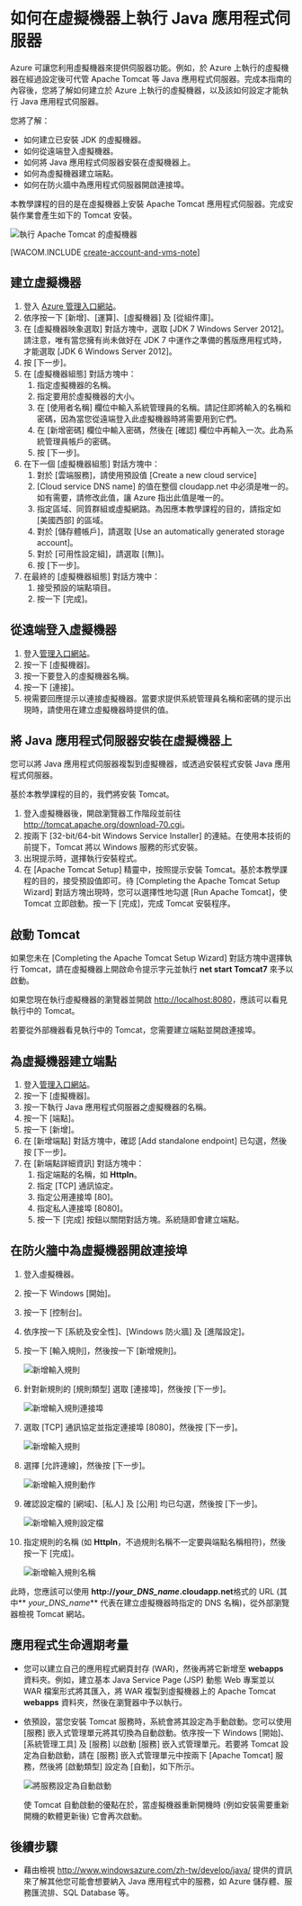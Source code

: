 <properties linkid="dev-java-vm-application-server" urlDisplayName="Tomcat on Virtual Machine" pageTitle="Tomcat on a virtual machine - Azure tutorial" metaKeywords="Azure vm, creating vm Tomcat, configuring vm Tomcat" description="Learn how to create a Windows Virtual machine and configure the machine to run a Apache Tomcat application server." metaCanonical="" services="virtual-machines" documentationCenter="Java" title="How to run a Java application server on a virtual machine" authors="robmcm" solutions="" manager="wpickett" editor="mollybos" scriptId="" videoId="" />

<tags ms.service="virtual-machines" ms.workload="web" ms.tgt_pltfrm="vm-windows" ms.devlang="Java" ms.topic="article" ms.date="01/01/1900" ms.author="robmcm" />

# 如何在虛擬機器上執行 Java 應用程式伺服器

Azure 可讓您利用虛擬機器來提供伺服器功能。例如，於 Azure 上執行的虛擬機器在經過設定後可代管 Apache Tomcat 等 Java 應用程式伺服器。完成本指南的內容後，您將了解如何建立於 Azure 上執行的虛擬機器，以及該如何設定才能執行 Java 應用程式伺服器。

您將了解：

-   如何建立已安裝 JDK 的虛擬機器。
-   如何從遠端登入虛擬機器。
-   如何將 Java 應用程式伺服器安裝在虛擬機器上。
-   如何為虛擬機器建立端點。
-   如何在防火牆中為應用程式伺服器開啟連接埠。

本教學課程的目的是在虛擬機器上安裝 Apache Tomcat 應用程式伺服器。完成安裝作業會產生如下的 Tomcat 安裝。

![執行 Apache Tomcat 的虛擬機器][執行 Apache Tomcat 的虛擬機器]

[WACOM.INCLUDE [create-account-and-vms-note](../includes/create-account-and-vms-note.md)]

## 建立虛擬機器

1.  登入 [Azure 管理入口網站][Azure 管理入口網站]。
2.  依序按一下 [新增]、[運算]、[虛擬機器] 及 [從組件庫]。
3.  在 [虛擬機器映象選取] 對話方塊中，選取 [JDK 7 Windows Server 2012]。
    請注意，唯有當您擁有尚未做好在 JDK 7 中運作之準備的舊版應用程式時，才能選取 [JDK 6 Windows Server 2012]。
4.  按 [下一步]。
5.  在 [虛擬機器組態] 對話方塊中：
    1.  指定虛擬機器的名稱。
    2.  指定要用於虛擬機器的大小。
    3.  在 [使用者名稱] 欄位中輸入系統管理員的名稱。請記住即將輸入的名稱和密碼，因為當您從遠端登入此虛擬機器時將需要用到它們。
    4.  在 [新增密碼] 欄位中輸入密碼，然後在 [確認] 欄位中再輸入一次。此為系統管理員帳戶的密碼。
    5.  按 [下一步]。
6.  在下一個 [虛擬機器組態] 對話方塊中：
    1.  對於 [雲端服務]，請使用預設值 [Create a new cloud service]
    2.  [Cloud service DNS name] 的值在整個 cloudapp.net 中必須是唯一的。如有需要，請修改此值，讓 Azure 指出此值是唯一的。
    3.  指定區域、同質群組或虛擬網路。為因應本教學課程的目的，請指定如 [美國西部] 的區域。
    4.  對於 [儲存體帳戶]，請選取 [Use an automatically generated storage account]。
    5.  對於 [可用性設定組]，請選取 [(無)]。
    6.  按 [下一步]。
7.  在最終的 [虛擬機器組態] 對話方塊中：
    1.  接受預設的端點項目。
    2.  按一下 [完成]。

## 從遠端登入虛擬機器

1.  登入[管理入口網站][Azure 管理入口網站]。
2.  按一下 [虛擬機器]。
3.  按一下要登入的虛擬機器名稱。
4.  按一下 [連接]。
5.  視需要回應提示以連接虛擬機器。當要求提供系統管理員名稱和密碼的提示出現時，請使用在建立虛擬機器時提供的值。

## 將 Java 應用程式伺服器安裝在虛擬機器上

您可以將 Java 應用程式伺服器複製到虛擬機器，或透過安裝程式安裝 Java 應用程式伺服器。

基於本教學課程的目的，我們將安裝 Tomcat。

1.  登入虛擬機器後，開啟瀏覽器工作階段並前往 <http://tomcat.apache.org/download-70.cgi>。
2.  按兩下 [32-bit/64-bit Windows Service Installer] 的連結。在使用本技術的前提下，Tomcat 將以 Windows 服務的形式安裝。
3.  出現提示時，選擇執行安裝程式。
4.  在 [Apache Tomcat Setup] 精靈中，按照提示安裝 Tomcat。基於本教學課程的目的，接受預設值即可。待 [Completing the Apache Tomcat Setup Wizard] 對話方塊出現時，您可以選擇性地勾選 [Run Apache Tomcat]，使 Tomcat 立即啟動。按一下 [完成]，完成 Tomcat 安裝程序。

## 啟動 Tomcat

如果您未在 [Completing the Apache Tomcat Setup Wizard] 對話方塊中選擇執行 Tomcat，請在虛擬機器上開啟命令提示字元並執行 **net start Tomcat7** 來予以啟動。

如果您現在執行虛擬機器的瀏覽器並開啟 <http://localhost:8080>，應該可以看見執行中的 Tomcat。

若要從外部機器看見執行中的 Tomcat，您需要建立端點並開啟連接埠。

## 為虛擬機器建立端點

1.  登入[管理入口網站][Azure 管理入口網站]。
2.  按一下 [虛擬機器]。
3.  按一下執行 Java 應用程式伺服器之虛擬機器的名稱。
4.  按一下 [端點]。
5.  按一下 [新增]。
6.  在 [新增端點] 對話方塊中，確認 [Add standalone endpoint] 已勾選，然後按 [下一步]。
7.  在 [新端點詳細資訊] 對話方塊中：
    1.  指定端點的名稱，如 **HttpIn**。
    2.  指定 [TCP] 通訊協定。
    3.  指定公用連接埠 [80]。
    4.  指定私人連接埠 [8080]。
    5.  按一下 [完成] 按鈕以關閉對話方塊。系統隨即會建立端點。

## 在防火牆中為虛擬機器開啟連接埠

1.  登入虛擬機器。
2.  按一下 Windows [開始]。
3.  按一下 [控制台]。
4.  依序按一下 [系統及安全性]、[Windows 防火牆] 及 [進階設定]。
5.  按一下 [輸入規則]，然後按一下 [新增規則]。

    ![新增輸入規則][新增輸入規則]

1.  針對新規則的 [規則類型] 選取 [連接埠]，然後按 [下一步]。

    ![新增輸入規則連接埠][新增輸入規則連接埠]

1.  選取 [TCP] 通訊協定並指定連接埠 [8080]，然後按 [下一步]。

    ![新增輸入規則][1]

1.  選擇 [允許連線]，然後按 [下一步]。

    ![新增輸入規則動作][新增輸入規則動作]

1.  確認設定檔的 [網域]、[私人] 及 [公用] 均已勾選，然後按 [下一步]。

    ![新增輸入規則設定檔][新增輸入規則設定檔]

1.  指定規則的名稱 (如 **HttpIn**，不過規則名稱不一定要與端點名稱相符)，然後按一下 [完成]。

    ![新增輸入規則名稱][新增輸入規則名稱]

此時，您應該可以使用 **http://*your_DNS_name*.cloudapp.net**格式的 URL (其中**<i> your\_DNS\_name</i>** 代表在建立虛擬機器時指定的 DNS 名稱)，從外部瀏覽器檢視 Tomcat 網站。

## 應用程式生命週期考量

-   您可以建立自己的應用程式網頁封存 (WAR)，然後再將它新增至 **webapps** 資料夾。例如，建立基本 Java Service Page (JSP) 動態 Web 專案並以 WAR 檔案形式將其匯入，將 WAR 複製到虛擬機器上的 Apache Tomcat **webapps** 資料夾，然後在瀏覽器中予以執行。
-   依預設，當您安裝 Tomcat 服務時，系統會將其設定為手動啟動。您可以使用 [服務] 嵌入式管理單元將其切換為自動啟動。依序按一下 Windows [開始]、[系統管理工具] 及 [服務] 以啟動 [服務] 嵌入式管理單元。若要將 Tomcat 設定為自動啟動，請在 [服務] 嵌入式管理單元中按兩下 [Apache Tomcat] 服務，然後將 [啟動類型] 設定為 [自動]，如下所示。

    ![將服務設定為自動啟動][將服務設定為自動啟動]

    使 Tomcat 自動啟動的優點在於，當虛擬機器重新開機時 (例如安裝需要重新開機的軟體更新後) 它會再次啟動。

## 後續步驟

-   藉由檢視 <http://www.windowsazure.com/zh-tw/develop/java/> 提供的資訊來了解其他您可能會想要納入 Java 應用程式中的服務，如 Azure 儲存體、服務匯流排、SQL Database 等。

  [執行 Apache Tomcat 的虛擬機器]: ./media/virtual-machines-java-run-tomcat-application-server/WA_VirtualMachineRunningApacheTomcat.png
  [Azure 管理入口網站]: https://manage.windowsazure.com
  [新增輸入規則]: ./media/virtual-machines-java-run-tomcat-application-server/NewInboundRule.png
  [新增輸入規則連接埠]: ./media/virtual-machines-java-run-tomcat-application-server/NewRulePort.png
  [1]: ./media/virtual-machines-java-run-tomcat-application-server/NewRuleProtocol.png
  [新增輸入規則動作]: ./media/virtual-machines-java-run-tomcat-application-server/NewRuleAction.png
  [新增輸入規則設定檔]: ./media/virtual-machines-java-run-tomcat-application-server/NewRuleProfile.png
  [新增輸入規則名稱]: ./media/virtual-machines-java-run-tomcat-application-server/NewRuleName.png
  [將服務設定為自動啟動]: ./media/virtual-machines-java-run-tomcat-application-server/WA_TomcatServiceAutomaticStart.png
